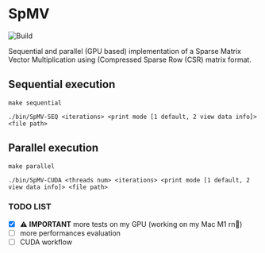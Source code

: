 # SpMV 
![Build](https://github.com/eliazonta/SpMV/actions/workflows/c-cpp.yml/badge.svg)

Sequential and parallel (GPU based) implementation of a Sparse Matrix Vector Multiplication using (Compressed Sparse Row (CSR) matrix format.

## Sequential execution
```shell
make sequential
```
```shell
./bin/SpMV-SEQ <iterations> <print mode [1 default, 2 view data info]> <file path>
```

## Parallel execution
```shell
make parallel
```
```shell
./bin/SpMV-CUDA <threads num> <iterations> <print mode [1 default, 2 view data info]> <file path>
```

### TODO LIST
- [X] ⚠️ **IMPORTANT** more tests on my GPU (working on my Mac M1 rn🥲)
- [ ] more performances evaluation 
- [ ] CUDA workflow